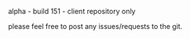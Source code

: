 alpha - build 151 - client repository only

please feel free to post any issues/requests to the git.